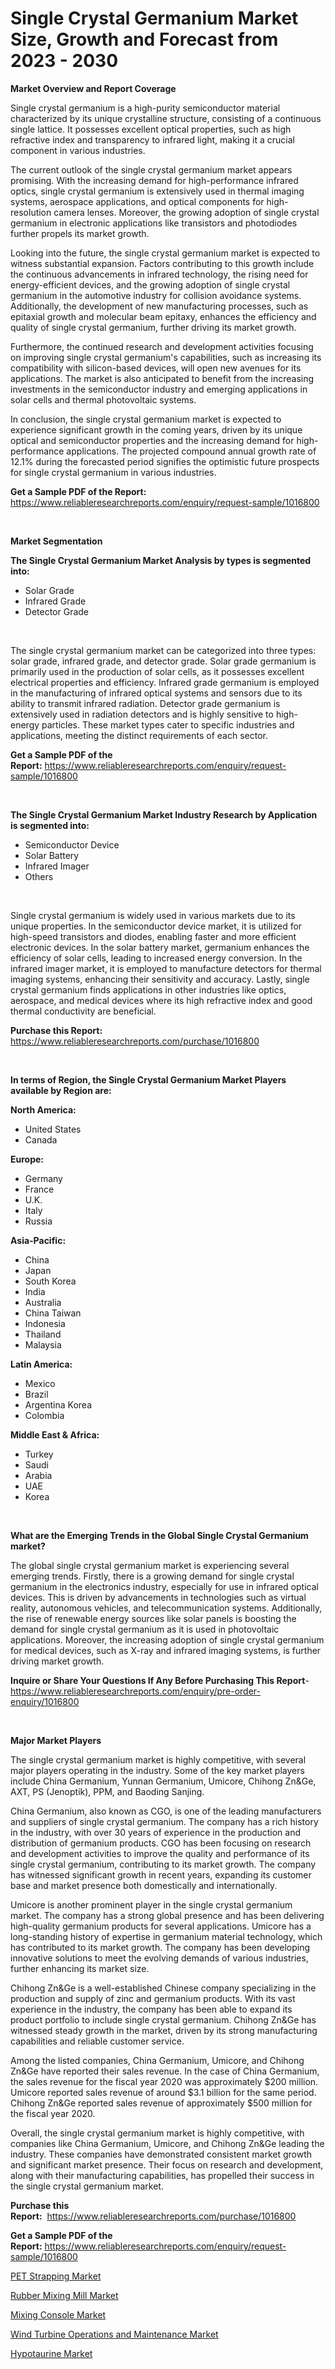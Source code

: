 <p><h1>Single Crystal Germanium Market Size, Growth and Forecast from 2023 - 2030</h1></p><p><strong>Market Overview and Report Coverage</strong></p>
<p><p>Single crystal germanium is a high-purity semiconductor material characterized by its unique crystalline structure, consisting of a continuous single lattice. It possesses excellent optical properties, such as high refractive index and transparency to infrared light, making it a crucial component in various industries.</p><p>The current outlook of the single crystal germanium market appears promising. With the increasing demand for high-performance infrared optics, single crystal germanium is extensively used in thermal imaging systems, aerospace applications, and optical components for high-resolution camera lenses. Moreover, the growing adoption of single crystal germanium in electronic applications like transistors and photodiodes further propels its market growth.</p><p>Looking into the future, the single crystal germanium market is expected to witness substantial expansion. Factors contributing to this growth include the continuous advancements in infrared technology, the rising need for energy-efficient devices, and the growing adoption of single crystal germanium in the automotive industry for collision avoidance systems. Additionally, the development of new manufacturing processes, such as epitaxial growth and molecular beam epitaxy, enhances the efficiency and quality of single crystal germanium, further driving its market growth.</p><p>Furthermore, the continued research and development activities focusing on improving single crystal germanium's capabilities, such as increasing its compatibility with silicon-based devices, will open new avenues for its applications. The market is also anticipated to benefit from the increasing investments in the semiconductor industry and emerging applications in solar cells and thermal photovoltaic systems.</p><p>In conclusion, the single crystal germanium market is expected to experience significant growth in the coming years, driven by its unique optical and semiconductor properties and the increasing demand for high-performance applications. The projected compound annual growth rate of 12.1% during the forecasted period signifies the optimistic future prospects for single crystal germanium in various industries.</p></p>
<p><strong>Get a Sample PDF of the Report:</strong> <a href="https://www.reliableresearchreports.com/enquiry/request-sample/1016800">https://www.reliableresearchreports.com/enquiry/request-sample/1016800</a></p>
<p>&nbsp;</p>
<p><strong>Market Segmentation</strong></p>
<p><strong>The Single Crystal Germanium Market Analysis by types is segmented into:</strong></p>
<p><ul><li>Solar Grade</li><li>Infrared Grade</li><li>Detector Grade</li></ul></p>
<p>&nbsp;</p>
<p><p>The single crystal germanium market can be categorized into three types: solar grade, infrared grade, and detector grade. Solar grade germanium is primarily used in the production of solar cells, as it possesses excellent electrical properties and efficiency. Infrared grade germanium is employed in the manufacturing of infrared optical systems and sensors due to its ability to transmit infrared radiation. Detector grade germanium is extensively used in radiation detectors and is highly sensitive to high-energy particles. These market types cater to specific industries and applications, meeting the distinct requirements of each sector.</p></p>
<p><strong>Get a Sample PDF of the Report:</strong>&nbsp;<a href="https://www.reliableresearchreports.com/enquiry/request-sample/1016800">https://www.reliableresearchreports.com/enquiry/request-sample/1016800</a></p>
<p>&nbsp;</p>
<p><strong>The Single Crystal Germanium Market Industry Research by Application is segmented into:</strong></p>
<p><ul><li>Semiconductor Device</li><li>Solar Battery</li><li>Infrared Imager</li><li>Others</li></ul></p>
<p>&nbsp;</p>
<p><p>Single crystal germanium is widely used in various markets due to its unique properties. In the semiconductor device market, it is utilized for high-speed transistors and diodes, enabling faster and more efficient electronic devices. In the solar battery market, germanium enhances the efficiency of solar cells, leading to increased energy conversion. In the infrared imager market, it is employed to manufacture detectors for thermal imaging systems, enhancing their sensitivity and accuracy. Lastly, single crystal germanium finds applications in other industries like optics, aerospace, and medical devices where its high refractive index and good thermal conductivity are beneficial.</p></p>
<p><strong>Purchase this Report:</strong>&nbsp; <a href="https://www.reliableresearchreports.com/purchase/1016800">https://www.reliableresearchreports.com/purchase/1016800</a></p>
<p>&nbsp;</p>
<p><strong>In terms of Region, the Single Crystal Germanium Market Players available by Region are:</strong></p>
<p>
    <p> <strong> North America: </strong>
        <ul>
            <li>United States</li>
            <li>Canada</li>
        </ul>
        </p> 
    <p> <strong> Europe: </strong>
        <ul>
            <li>Germany</li>
            <li>France</li>
            <li>U.K.</li>
            <li>Italy</li>
            <li>Russia</li>
        </ul>
        </p> 
    <p> <strong> Asia-Pacific: </strong>
        <ul>
            <li>China</li>
            <li>Japan</li>
            <li>South Korea</li>
            <li>India</li>
            <li>Australia</li>
            <li>China Taiwan</li>
            <li>Indonesia</li>
            <li>Thailand</li>
            <li>Malaysia</li>
        </ul>
        </p> 
    <p> <strong> Latin America: </strong>
        <ul>
            <li>Mexico</li>
            <li>Brazil</li>
            <li>Argentina Korea</li>
            <li>Colombia</li>
        </ul>
        </p> 
    <p> <strong> Middle East & Africa: </strong>
        <ul>
            <li>Turkey</li>
            <li>Saudi</li>
            <li>Arabia</li>
            <li>UAE</li>
            <li>Korea</li>
        </ul>
    </p>
    </p>
<p>&nbsp;</p>
<p><strong>What are the Emerging Trends in the Global Single Crystal Germanium market?</strong></p>
<p><p>The global single crystal germanium market is experiencing several emerging trends. Firstly, there is a growing demand for single crystal germanium in the electronics industry, especially for use in infrared optical devices. This is driven by advancements in technologies such as virtual reality, autonomous vehicles, and telecommunication systems. Additionally, the rise of renewable energy sources like solar panels is boosting the demand for single crystal germanium as it is used in photovoltaic applications. Moreover, the increasing adoption of single crystal germanium for medical devices, such as X-ray and infrared imaging systems, is further driving market growth.</p></p>
<p><strong>Inquire or Share Your Questions If Any Before Purchasing This Report</strong>- <a href="https://www.reliableresearchreports.com/enquiry/pre-order-enquiry/1016800">https://www.reliableresearchreports.com/enquiry/pre-order-enquiry/1016800</a></p>
<p>&nbsp;</p>
<p><strong>Major Market Players</strong></p>
<p><p>The single crystal germanium market is highly competitive, with several major players operating in the industry. Some of the key market players include China Germanium, Yunnan Germanium, Umicore, Chihong Zn&Ge, AXT, PS (Jenoptik), PPM, and Baoding Sanjing.</p><p>China Germanium, also known as CGO, is one of the leading manufacturers and suppliers of single crystal germanium. The company has a rich history in the industry, with over 30 years of experience in the production and distribution of germanium products. CGO has been focusing on research and development activities to improve the quality and performance of its single crystal germanium, contributing to its market growth. The company has witnessed significant growth in recent years, expanding its customer base and market presence both domestically and internationally.</p><p>Umicore is another prominent player in the single crystal germanium market. The company has a strong global presence and has been delivering high-quality germanium products for several applications. Umicore has a long-standing history of expertise in germanium material technology, which has contributed to its market growth. The company has been developing innovative solutions to meet the evolving demands of various industries, further enhancing its market size.</p><p>Chihong Zn&Ge is a well-established Chinese company specializing in the production and supply of zinc and germanium products. With its vast experience in the industry, the company has been able to expand its product portfolio to include single crystal germanium. Chihong Zn&Ge has witnessed steady growth in the market, driven by its strong manufacturing capabilities and reliable customer service.</p><p>Among the listed companies, China Germanium, Umicore, and Chihong Zn&Ge have reported their sales revenue. In the case of China Germanium, the sales revenue for the fiscal year 2020 was approximately $200 million. Umicore reported sales revenue of around $3.1 billion for the same period. Chihong Zn&Ge reported sales revenue of approximately $500 million for the fiscal year 2020.</p><p>Overall, the single crystal germanium market is highly competitive, with companies like China Germanium, Umicore, and Chihong Zn&Ge leading the industry. These companies have demonstrated consistent market growth and significant market presence. Their focus on research and development, along with their manufacturing capabilities, has propelled their success in the single crystal germanium market.</p></p>
<p><strong>Purchase this Report:</strong>&nbsp;&nbsp;<a href="https://www.reliableresearchreports.com/purchase/1016800">https://www.reliableresearchreports.com/purchase/1016800</a></p>
<p></p>
<p><strong>Get a Sample PDF of the Report:</strong>&nbsp;<a href="https://www.reliableresearchreports.com/enquiry/request-sample/1016800">https://www.reliableresearchreports.com/enquiry/request-sample/1016800</a></p>
<p><p><a href="https://github.com/santosh758595/Market-Research-Report-List-1/blob/main/pet-strapping-market.md">PET Strapping Market</a></p><p><a href="https://medium.com/@ryansai15420/rubber-mixing-mill-market-size-cagr-trends-2024-2030-b2167a93c707">Rubber Mixing Mill Market</a></p><p><a href="https://medium.com/@abdulkazi7580/mixing-console-market-research-report-its-history-and-forecast-2023-to-2030-a5799d0b10be">Mixing Console Market</a></p><p><a href="https://medium.com/@vergiekunze/wind-turbine-operations-and-maintenance-market-size-reveals-the-best-marketing-channels-in-global-29a7bb378038">Wind Turbine Operations and Maintenance Market</a></p><p><a href="https://github.com/Chiragrp25/Market-Research-Report-List-1/blob/main/hypotaurine-market.md">Hypotaurine Market</a></p></p>